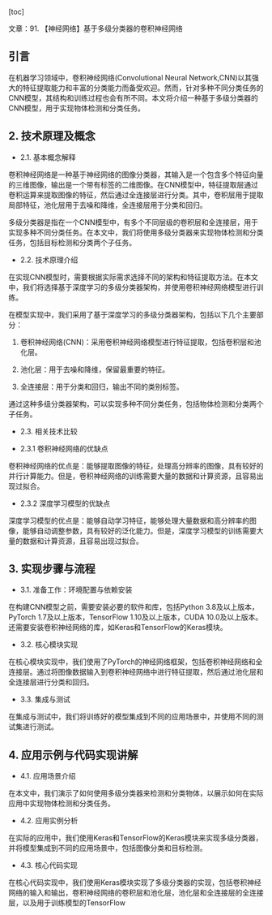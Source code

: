 
[toc]                    
                
                
文章：91. 【神经网络】基于多级分类器的卷积神经网络

## 引言

在机器学习领域中，卷积神经网络(Convolutional Neural Network,CNN)以其强大的特征提取能力和丰富的分类能力而备受欢迎。然而，针对多种不同分类任务的CNN模型，其结构和训练过程也会有所不同。本文将介绍一种基于多级分类器的CNN模型，用于实现物体检测和分类任务。

## 2. 技术原理及概念

- 2.1. 基本概念解释

卷积神经网络是一种基于神经网络的图像分类器，其输入是一个包含多个特征向量的三维图像，输出是一个带有标签的二维图像。在CNN模型中，特征提取层通过卷积运算来提取图像的特征，然后通过全连接层进行分类。其中，卷积层用于提取局部特征，池化层用于去噪和降维，全连接层用于分类和回归。

多级分类器是指在一个CNN模型中，有多个不同层级的卷积层和全连接层，用于实现多种不同分类任务。在本文中，我们将使用多级分类器来实现物体检测和分类任务，包括目标检测和分类两个子任务。

- 2.2. 技术原理介绍

在实现CNN模型时，需要根据实际需求选择不同的架构和特征提取方法。在本文中，我们将选择基于深度学习的多级分类器架构，并使用卷积神经网络模型进行训练。

在模型实现中，我们采用了基于深度学习的多级分类器架构，包括以下几个主要部分：

1. 卷积神经网络(CNN)：采用卷积神经网络模型进行特征提取，包括卷积层和池化层。

2. 池化层：用于去噪和降维，保留最重要的特征。

3. 全连接层：用于分类和回归，输出不同的类别标签。

通过这种多级分类器架构，可以实现多种不同分类任务，包括物体检测和分类两个子任务。

- 2.3. 相关技术比较

- 2.3.1 卷积神经网络的优缺点

卷积神经网络的优点是：能够提取图像的特征，处理高分辨率的图像，具有较好的并行计算能力。但是，卷积神经网络的训练需要大量的数据和计算资源，且容易出现过拟合。

- 2.3.2 深度学习模型的优缺点

深度学习模型的优点是：能够自动学习特征，能够处理大量数据和高分辨率的图像，能够自动调整参数，具有较好的泛化能力。但是，深度学习模型的训练需要大量的数据和计算资源，且容易出现过拟合。

## 3. 实现步骤与流程

- 3.1. 准备工作：环境配置与依赖安装

在构建CNN模型之前，需要安装必要的软件和库，包括Python 3.8及以上版本，PyTorch 1.7及以上版本，TensorFlow 1.10及以上版本，CUDA 10.0及以上版本。还需要安装卷积神经网络的库，如Keras和TensorFlow的Keras模块。

- 3.2. 核心模块实现

在核心模块实现中，我们使用了PyTorch的神经网络框架，包括卷积神经网络和全连接层。通过将图像数据输入到卷积神经网络中进行特征提取，然后通过池化层和全连接层进行分类和回归。

- 3.3. 集成与测试

在集成与测试中，我们将训练好的模型集成到不同的应用场景中，并使用不同的测试集进行测试。

## 4. 应用示例与代码实现讲解

- 4.1. 应用场景介绍

在本文中，我们演示了如何使用多级分类器来检测和分类物体，以展示如何在实际应用中实现物体检测和分类任务。

- 4.2. 应用实例分析

在实际的应用中，我们使用Keras和TensorFlow的Keras模块来实现多级分类器，并将模型集成到不同的应用场景中，包括图像分类和目标检测。

- 4.3. 核心代码实现

在核心代码实现中，我们使用Keras模块实现了多级分类器的实现，包括卷积神经网络的输入和输出，卷积神经网络的卷积层和池化层，池化层和全连接层的全连接层，以及用于训练模型的TensorFlow


